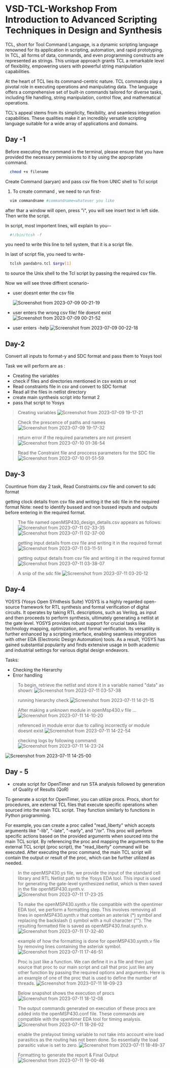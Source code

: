 
# VSD-TCL-Workshop From Introduction to Advanced Scripting Techniques in Design and Synthesis

TCL, short for Tool Command Language, is a dynamic scripting language renowned for its application in scripting, automation, and rapid prototyping. In TCL, all forms of data, commands, and even programming constructs are represented as strings. This unique approach grants TCL a remarkable level of flexibility, empowering users with powerful string manipulation capabilities.

At the heart of TCL lies its command-centric nature. TCL commands play a pivotal role in executing operations and manipulating data. The language offers a comprehensive set of built-in commands tailored for diverse tasks, including file handling, string manipulation, control flow, and mathematical operations.

TCL's appeal stems from its simplicity, flexibility, and seamless integration capabilities. These qualities make it an incredibly versatile scripting language suitable for a wide array of applications and domains.




## Day -1

Before executing the command in the terminal, please ensure that you have provided the necessary permissions to it by using the appropriate command.

```bash
  chmod +x filename
```

Create Command (aaryan) and pass csv file from UNIC shell to Tcl script

1. To create command , we need to run first-

```bash
  vim commandname #commandname=whatever you like
```
after thar a window will open, press "i", you will see insert text in left side. Then write the script.

In script, most importent lines, will explain to you--

```bash
  #!/bin/tcsh -f  
```
you need to write this line to tell system, that it is a script file.

In last of script file, you need to write-
```bash
  tclsh pandabro.tcl $argv[1] 
```
to source the Unix shell to the Tcl script by passing the required csv file.

Now we will see three diffrent scenario-

* user doesnt enter the csv file
  
  ![Screenshot from 2023-07-09 00-21-19](https://github.com/aaryangupta/VSD-TCL-workshop/assets/40055877/24a03c4f-e958-480d-9ce8-85c99db39e87)

* user enters the wrong csv file/ file doesnt exist
  ![Screenshot from 2023-07-09 00-21-52](https://github.com/aaryangupta/VSD-TCL-workshop/assets/40055877/c75dcb50-090b-4064-9315-9b7e050cceb3)


* user enters -help
![Screenshot from 2023-07-09 00-22-18](https://github.com/aaryangupta/VSD-TCL-workshop/assets/40055877/0087c5c0-da6d-4475-8283-be8778ff312c)


## Day-2

Convert all inputs to format-y and SDC format and pass them to Yosys tool

Task we will perform are as :
* Creating the variables
* check if files and directories mentioned in csv exists or not
* Read constraints file in csv and convert to SDC format
* Read all the files in netlist directory
* create main synthesis script into format 2
* pass that script to Yosys

> Creating variables
![Screenshot from 2023-07-09 19-17-21](https://github.com/aaryangupta/VSD-TCL-workshop/assets/40055877/7b00a587-32de-432f-a404-92db1c75d39e)


>Check the prescence of paths and names
![Screenshot from 2023-07-09 19-17-32](https://github.com/aaryangupta/VSD-TCL-workshop/assets/40055877/1b09a23c-5a8b-45c5-af5f-0278bb686a2e)


>return error if the required parameters are not present
![Screenshot from 2023-07-10 01-36-54](https://github.com/aaryangupta/VSD-TCL-workshop/assets/40055877/41cad8f6-93c3-4b5a-b4fc-934b6822a79d)

 
>Read the Constraint file and proccess parameters for the SDC file
![Screenshot from 2023-07-10 01-51-59](https://github.com/aaryangupta/VSD-TCL-workshop/assets/40055877/8e581b42-9b78-4301-a7be-b937ea2c12f3)


## Day-3

Countinue from day 2 task, Read Constraints.csv file and convert to sdc format

getting clock details from csv file and writing it the sdc file in the required format
Note: need to identify bussed and non bussed inputs and outputs before entering in the required format.

>The file named openMSP430_design_details.csv appears as follows:
![Screenshot from 2023-07-11 02-33-35](https://github.com/aaryangupta/VSD-TCL-workshop/assets/40055877/3a7feac3-31d0-4b88-b9d8-4237e3af14a3)
![Screenshot from 2023-07-11 02-37-00](https://github.com/aaryangupta/VSD-TCL-workshop/assets/40055877/9e66cd3f-87c7-4016-8265-47a37c3ec6e3)

>getting input details from csv file and writing it in the required format
![Screenshot from 2023-07-11 03-11-51](https://github.com/aaryangupta/VSD-TCL-workshop/assets/40055877/2a350409-045a-4fc5-a313-05fe6d2e4bc2)

>getting output details from csv file and writing it in the required format
![Screenshot from 2023-07-11 03-38-07](https://github.com/aaryangupta/VSD-TCL-workshop/assets/40055877/4828e6c9-6868-41e8-b1fb-ab20fa6c1335)


>A snip of the sdc file
![Screenshot from 2023-07-11 03-20-12](https://github.com/aaryangupta/VSD-TCL-workshop/assets/40055877/f1cc4b51-6d52-490a-afe0-4fec208763af)



## Day-4

YOSYS (Yosys Open SYnthesis Suite)
YOSYS is a highly regarded open-source framework for RTL synthesis and formal verification of digital circuits. It operates by taking RTL descriptions, such as Verilog, as input and then proceeds to perform synthesis, ultimately generating a netlist at the gate level. YOSYS provides robust support for crucial tasks like technology mapping, optimization, and formal verification. Its versatility is further enhanced by a scripting interface, enabling seamless integration with other EDA (Electronic Design Automation) tools. As a result, YOSYS has gained substantial popularity and finds extensive usage in both academic and industrial settings for various digital design endeavors.

Tasks:
* Checking the Hierarchy
* Error handling

>To begin, retrieve the netlist and store it in a variable named "data" as shown:
![Screenshot from 2023-07-11 03-57-38](https://github.com/aaryangupta/VSD-TCL-workshop/assets/40055877/099abcbf-bb30-4061-8054-1279a420b4f7)

>running hierarchy check
![Screenshot from 2023-07-11 14-21-15](https://github.com/aaryangupta/VSD-TCL-workshop/assets/40055877/6e9a24c1-a5b2-4db8-899d-85ce308dcd74)

>After making a unknown module in openMsp430.v file ...
![Screenshot from 2023-07-11 14-10-20](https://github.com/aaryangupta/VSD-TCL-workshop/assets/40055877/e9536bb5-b857-4a08-9efc-3c126127a4a5)

> referenced in module error due to calling incorrectly or module doesnt exist
![Screenshot from 2023-07-11 14-22-54](https://github.com/aaryangupta/VSD-TCL-workshop/assets/40055877/63c77df2-ce25-49b3-9ef6-bd766ae27291)

>checking logs by following command:
![Screenshot from 2023-07-11 14-23-24](https://github.com/aaryangupta/VSD-TCL-workshop/assets/40055877/4b9eef7c-e493-49f0-812b-885e1eb2edf1)

![Screenshot from 2023-07-11 14-25-00](https://github.com/aaryangupta/VSD-TCL-workshop/assets/40055877/4aebe01a-2932-487e-8281-9d58aba25bb4)


## Day - 5

* create script for OpenTimer and run STA analysis followed by generation of Quality of Results (QoR)

To generate a script for OpenTimer, you can utilize procs. Procs, short for procedures, are external TCL files that execute specific operations when sourced into the main TCL script. They function similarly to functions in Python programming.

For example, you can create a proc called "read_liberty" which accepts arguments like "-lib", "-late", "-early", and "/or". This proc will perform specific actions based on the provided arguments when sourced into the main TCL script. By referencing the proc and mapping the arguments to the external TCL script (proc script), the "read_liberty" command will be executed. After executing the proc command, the main TCL script will contain the output or result of the proc, which can be further utilized as needed.


>In the openMSP430.ys file, we provide the input of the standard cell library and RTL Netlist path to the Yosys EDA tool. This input is used for generating the gate-level synthesized netlist, which is then saved in the file openMSP430.synth.v.
![Screenshot from 2023-07-11 17-23-25](https://github.com/aaryangupta/VSD-TCL-workshop/assets/40055877/dcfa383b-6edd-4ce9-bffa-f90662300808)

>To make the openMSP430.synth.v file compatible with the opentimer EDA tool, we perform a formatting step. This involves removing all lines in openMSP430.synth.v that contain an asterisk (*) symbol and replacing the backslash (\) symbol with a null character (""). The resulting formatted file is saved as openMSP430.final.synth.v.
![Screenshot from 2023-07-11 17-32-40](https://github.com/aaryangupta/VSD-TCL-workshop/assets/40055877/517a22d4-e6b6-47ec-82fd-bdfaf97e34da)

>example of how the formatting is done for openMSP430.synth.v file by removing lines containing the asterisk symbol.
![Screenshot from 2023-07-11 17-46-51](https://github.com/aaryangupta/VSD-TCL-workshop/assets/40055877/bc9db152-46ac-44fe-b787-e49c247c443f)

>Proc is just like a function. We can define it in a file and then just source that proc to our main script and call that proc just like any other function by passing the required options and arguments. Here is an example of one of the proc that is used to define the number of threads.
![Screenshot from 2023-07-11 18-09-23](https://github.com/aaryangupta/VSD-TCL-workshop/assets/40055877/016ade03-8eb4-412f-93b9-28627f77a49c)

>Below snapshot shows the execution of procs
![Screenshot from 2023-07-11 18-12-08](https://github.com/aaryangupta/VSD-TCL-workshop/assets/40055877/c6e36b25-2c66-4de2-9b7d-d8c9c03ed6fe)

>The output commands generated on execution of these procs are added into the openMSP430.conf file. These commands are compatible with the opentimer EDA tool for timing analysis.
![Screenshot from 2023-07-11 18-26-02](https://github.com/aaryangupta/VSD-TCL-workshop/assets/40055877/ee0daf49-d73a-411f-8376-cdc12aa32f1a)

> enable the prelayout timing variable to not take into account wire load parasitics as the routing has not been done. So essentially the load parasitic value is set to zero.
![Screenshot from 2023-07-11 18-49-37](https://github.com/aaryangupta/VSD-TCL-workshop/assets/40055877/90b5530a-c011-4708-836b-7abcc29b70e5)

> Formatting to generate the report & Final Output
![Screenshot from 2023-07-11 19-00-46](https://github.com/aaryangupta/VSD-TCL-workshop/assets/40055877/8406fc59-0a6d-4ad4-a751-dcb264181426)



